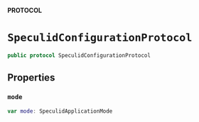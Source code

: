 **PROTOCOL**

# `SpeculidConfigurationProtocol`

```swift
public protocol SpeculidConfigurationProtocol
```

## Properties
### `mode`

```swift
var mode: SpeculidApplicationMode
```
